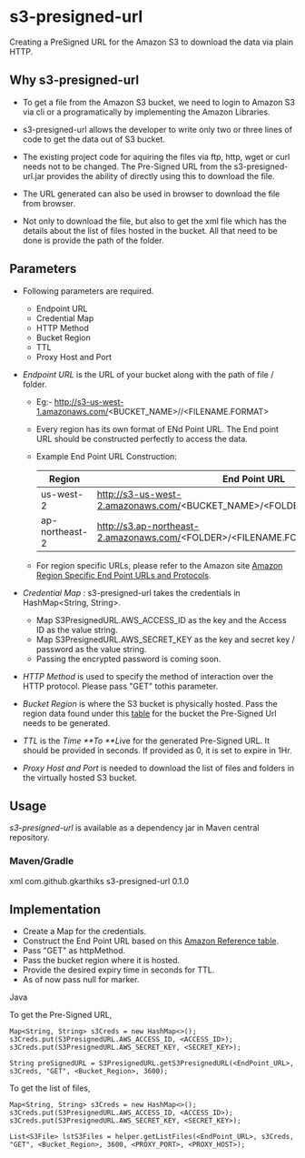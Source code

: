 # s3-presigned-url
Creating a PreSigned URL for the Amazon S3 to download the data via plain HTTP.

## Why s3-presigned-url
* To get a file from  the Amazon S3 bucket, we need to login to Amazon S3 via cli or a programatically by implementing the Amazon Libraries.

* s3-presigned-url allows the developer to write only two or three lines of code to get the data out of S3 bucket.

* The existing project code for aquiring the files via ftp, http, wget or curl needs not to be changed. The Pre-Signed URL from the s3-presigned-url.jar provides the ability of directly using this to download the file.

* The URL generated can also be used in browser to download the file from browser.

* Not only to download the file, but also to get the xml file which has the details about the list of files hosted in the bucket. All that need to be done is provide the path of the folder.


## Parameters
* Following parameters are required.
  * Endpoint URL
  * Credential Map
  * HTTP Method
  * Bucket Region
  * TTL
  * Proxy Host and Port
* *Endpoint URL* is the URL of your bucket along with the path of file / folder.
  * Eg:- http://s3-us-west-1.amazonaws.com/<BUCKET_NAME>/<FOLDER>/<FILENAME.FORMAT>
  * Every region has its own format of ENd Point URL. The End point URL should be constructed perfectly to access the data.
  * Example End Point URL Construction:
      
      Region | End Point URL 
      -------|--------------
      us-west-2 | http://s3-us-west-2.amazonaws.com/<BUCKET_NAME>/\<FOLDER\>/\<FILENAME.FORMAT>
      ap-northeast-2 | http://s3.ap-northeast-2.amazonaws.com/<FOLDER\>/\<FILENAME.FORMAT>
  * For region specific URLs, please refer to the Amazon site [Amazon Region Specific End Point URLs and Protocols](http://docs.aws.amazon.com/general/latest/gr/rande.html#s3_region).
      
* *Credential Map :* s3-presigned-url takes the credentials in HashMap<String, String>. 
  * Map S3PresignedURL.AWS_ACCESS_ID as the key and the Access ID as the value string.
  * Map S3PresignedURL.AWS_SECRET_KEY as the key and secret key / password as the value string.
  * Passing the encrypted password is coming soon.
  
* *HTTP Method* is used to specify the method of interaction over the HTTP protocol. Please pass "GET" tothis parameter.

* *Bucket Region* is where the S3 bucket is physically hosted. Pass the region data found under this [table](http://docs.aws.amazon.com/general/latest/gr/rande.html#s3_region) for the bucket the Pre-Signed Url needs to be generated.

* *TTL* is the *Time **To **L*ive for the generated Pre-Signed URL. It should be provided in seconds. If provided as 0, it is set to expire in 1Hr.

* *Proxy Host and Port* is needed to download the list of files and folders in the virtually hosted S3 bucket.

## Usage
*s3-presigned-url* is available as a dependency jar in Maven central repository. 

### Maven/Gradle

xml
<dependency>
  <groupId>com.github.gkarthiks</groupId>
  <artifactId>s3-presigned-url</artifactId>
  <version>0.1.0</version>
 </dependency>
 
## Implementation
* Create a Map for the credentials.
* Construct the End Point URL based on this [Amazon Reference table](http://docs.aws.amazon.com/general/latest/gr/rande.html#s3_region).
* Pass "GET" as httpMethod.
* Pass the bucket region where it is hosted.
* Provide the desired expiry time in seconds for TTL.
* As of now pass null for marker.

Java

To get the Pre-Signed URL,
```
Map<String, String> s3Creds = new HashMap<>();
s3Creds.put(S3PresignedURL.AWS_ACCESS_ID, <ACCESS_ID>);
s3Creds.put(S3PresignedURL.AWS_SECRET_KEY, <SECRET_KEY>);

String preSignedURL = S3PresignedURL.getS3PresignedURL(<EndPoint_URL>, s3Creds, "GET", <Bucket_Region>, 3600);
```
To get the list of files,
```
Map<String, String> s3Creds = new HashMap<>();
s3Creds.put(S3PresignedURL.AWS_ACCESS_ID, <ACCESS_ID>);
s3Creds.put(S3PresignedURL.AWS_SECRET_KEY, <SECRET_KEY>);

List<S3File> lstS3Files = helper.getListFiles(<EndPoint_URL>, s3Creds, "GET", <Bucket_Region>, 3600, <PROXY_PORT>, <PROXY_HOST>);
```
